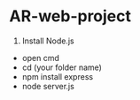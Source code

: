 # AR-web-project

1) Install Node.js
  - open cmd
  - cd (your folder name)
  - npm install express
  - node server.js
